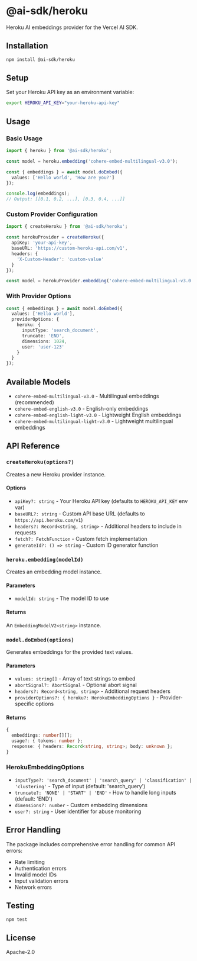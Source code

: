 # @ai-sdk/heroku

Heroku AI embeddings provider for the Vercel AI SDK.

## Installation

```bash
npm install @ai-sdk/heroku
```

## Setup

Set your Heroku API key as an environment variable:

```bash
export HEROKU_API_KEY="your-heroku-api-key"
```

## Usage

### Basic Usage

```typescript
import { heroku } from '@ai-sdk/heroku';

const model = heroku.embedding('cohere-embed-multilingual-v3.0');

const { embeddings } = await model.doEmbed({
  values: ['Hello world', 'How are you?']
});

console.log(embeddings);
// Output: [[0.1, 0.2, ...], [0.3, 0.4, ...]]
```

### Custom Provider Configuration

```typescript
import { createHeroku } from '@ai-sdk/heroku';

const herokuProvider = createHeroku({
  apiKey: 'your-api-key',
  baseURL: 'https://custom-heroku-api.com/v1',
  headers: {
    'X-Custom-Header': 'custom-value'
  }
});

const model = herokuProvider.embedding('cohere-embed-multilingual-v3.0');
```

### With Provider Options

```typescript
const { embeddings } = await model.doEmbed({
  values: ['Hello world'],
  providerOptions: {
    heroku: {
      inputType: 'search_document',
      truncate: 'END',
      dimensions: 1024,
      user: 'user-123'
    }
  }
});
```

## Available Models

- `cohere-embed-multilingual-v3.0` - Multilingual embeddings (recommended)
- `cohere-embed-english-v3.0` - English-only embeddings
- `cohere-embed-english-light-v3.0` - Lightweight English embeddings
- `cohere-embed-multilingual-light-v3.0` - Lightweight multilingual embeddings

## API Reference

### `createHeroku(options?)`

Creates a new Heroku provider instance.

#### Options

- `apiKey?: string` - Your Heroku API key (defaults to `HEROKU_API_KEY` env var)
- `baseURL?: string` - Custom API base URL (defaults to `https://api.heroku.com/v1`)
- `headers?: Record<string, string>` - Additional headers to include in requests
- `fetch?: FetchFunction` - Custom fetch implementation
- `generateId?: () => string` - Custom ID generator function

### `heroku.embedding(modelId)`

Creates an embedding model instance.

#### Parameters

- `modelId: string` - The model ID to use

#### Returns

An `EmbeddingModelV2<string>` instance.

### `model.doEmbed(options)`

Generates embeddings for the provided text values.

#### Parameters

- `values: string[]` - Array of text strings to embed
- `abortSignal?: AbortSignal` - Optional abort signal
- `headers?: Record<string, string>` - Additional request headers
- `providerOptions?: { heroku?: HerokuEmbeddingOptions }` - Provider-specific options

#### Returns

```typescript
{
  embeddings: number[][];
  usage?: { tokens: number };
  response: { headers: Record<string, string>; body: unknown };
}
```

### HerokuEmbeddingOptions

- `inputType?: 'search_document' | 'search_query' | 'classification' | 'clustering'` - Type of input (default: 'search_query')
- `truncate?: 'NONE' | 'START' | 'END'` - How to handle long inputs (default: 'END')
- `dimensions?: number` - Custom embedding dimensions
- `user?: string` - User identifier for abuse monitoring

## Error Handling

The package includes comprehensive error handling for common API errors:

- Rate limiting
- Authentication errors
- Invalid model IDs
- Input validation errors
- Network errors

## Testing

```bash
npm test
```

## License

Apache-2.0
